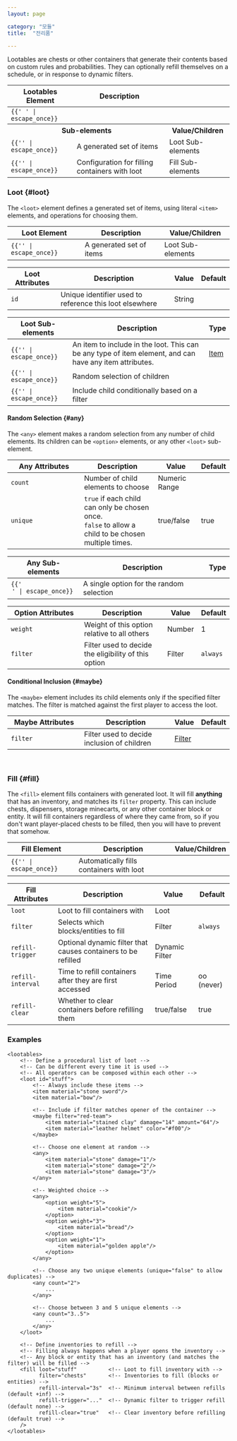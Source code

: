 ```yaml
---
layout: page

category: "모듈"
title:  "전리품"

---
```


Lootables are chests or other containers that generate their contents based on custom rules and probabilities.
They can optionally refill themselves on a schedule, or in response to dynamic filters.

<div class='table-responsive'>
  <table class='table table-striped table-condensed'>
    <thead>
      <tr>
        <th>Lootables Element</th>
        <th>Description</th>
        <th></th>
      </tr>
    </thead>
    <tbody>
      <tr>
        <td>
          <span class='highlight'>
            <code>{{'<lootables> </lootables>' | escape_once}}</code>
          </span>
        </td>
        <td></td>
        <td></td>
      </tr>
      <tr>
        <th colspan='2'>Sub-elements</th>
        <th>Value/Children</th>
      </tr>
      <tr>
        <td>
          <span class='highlight'>
            <code>{{'<loot>' | escape_once}}</code>
          </span>
        </td>
        <td>
          <a class='left-ref-link' href='#loot'><i class="fa fa-chevron-down"></i></a>
          A generated set of items
        </td>
        <td>
          <span class='label label-default'>Loot Sub-elements</span>
        </td>
      </tr>
      <tr>
        <td>
          <span class='highlight'>
            <code>{{'<fill>' | escape_once}}</code>
          </span>
        </td>
        <td>
          <a class='left-ref-link' href='#posts'><i class="fa fa-chevron-down"></i></a>
          Configuration for filling containers with loot
        </td>
        <td>
          <span class='label label-default'>Fill Sub-elements</span>
        </td>
      </tr>
    </tbody>
  </table>
</div>

### Loot {#loot}

The `<loot>` element defines a generated set of items, using literal `<item>` elements,
and operations for choosing them.

<div class='table-responsive'>
  <table class='table table-striped table-condensed'>
    <thead>
      <tr>
        <th>Loot Element</th>
        <th>Description</th>
        <th>Value/Children</th>
      </tr>
    </thead>
    <tbody>
      <tr>
        <td>
          <span class='highlight'>
            <code>{{'<loot>' | escape_once}}</code>
          </span>
        </td>
        <td>
          A generated set of items
        </td>
        <td>
          <span class='label label-default'>Loot Sub-elements</span>
        </td>
      </tr>
    </tbody>
  </table>
</div>
<div class='table-responsive'>
  <table class='table table-striped table-condensed'>
    <thead>
      <tr>
        <th>Loot Attributes</th>
        <th>Description</th>
        <th>Value</th>
        <th>Default</th>
      </tr>
    </thead>
    <tbody>
      <tr>
        <td>
          <code>id</code>
        </td>
        <td>
          Unique identifier used to reference this loot elsewhere
        </td>
        <td>
          <span class='label label-primary'>String</span>
        </td>
        <td></td>
      </tr>
    </tbody>
  </table>
</div>
<div class='table-responsive'>
  <table class='table table-striped table-condensed'>
    <thead>
      <tr>
        <th>Loot Sub-elements</th>
        <th>Description</th>
        <th>Type</th>
      </tr>
    </thead>
    <tbody>
      <tr>
        <td>
          <span class='highlight'>
            <code>{{'<item>' | escape_once}}</code>
          </span>
        </td>
        <td>
          An item to include in the loot.
          This can be any type of item element, and can have any item attributes.
        </td>
        <td>
          <a href='/modules/items'>Item</a>
        </td>
      </tr>
      <tr>
        <td>
          <span class='highlight'>
            <code>{{'<any>' | escape_once}}</code>
          </span>
        </td>
        <td>
          <a class='left-ref-link' href='#any'><i class="fa fa-chevron-down"></i></a>
          Random selection of children
        </td>
        <td></td>
      </tr>
      <tr>
        <td>
          <span class='highlight'>
            <code>{{'<maybe>' | escape_once}}</code>
          </span>
        </td>
        <td>
          <a class='left-ref-link' href='#maybe'><i class="fa fa-chevron-down"></i></a>
          Include child conditionally based on a filter
        </td>
        <td></td>
      </tr>
    </tbody>
  </table>
</div>

#### Random Selection {#any}

The `<any>` element makes a random selection from any number of child elements.
Its children can be `<option>` elements, or any other `<loot>` sub-element.

<div class='table-responsive'>
  <table class='table table-striped table-condensed'>
    <thead>
      <tr>
        <th style='min-width: 150px;'>Any Attributes</th>
        <th>Description</th>
        <th>Value</th>
        <th>Default</th>
      </tr>
    </thead>
    <tbody>
      <tr>
        <td>
          <code>count</code>
        </td>
        <td>Number of child elements to choose</td>
        <td>
          <span class='label label-primary'>Numeric Range</span>
        </td>
        <td></td>
      </tr>
      <tr>
        <td>
          <code>unique</code>
        </td>
        <td>
          <code>true</code> if each child can only be chosen once.<br/>
          <code>false</code> to allow a child to be chosen multiple times.
        </td>
        <td>
          <span class='label label-primary'>true/false</span>
        </td>
        <td>
          true
        </td>
      </tr>
    </tbody>
  </table>
</div>
<div class='table-responsive'>
  <table class='table table-striped table-condensed'>
    <thead>
      <tr>
        <th>Any Sub-elements</th>
        <th>Description</th>
        <th>Type</th>
      </tr>
    </thead>
    <tbody>
      <tr>
        <td>
          <span class='highlight'>
            <code>{{'<option>' | escape_once}}</code>
          </span>
        </td>
        <td>
          A single option for the random selection
        </td>
        <td></td>
      </tr>
    </tbody>
  </table>
</div>
<div class='table-responsive'>
  <table class='table table-striped table-condensed'>
    <thead>
      <tr>
        <th style='min-width: 150px;'>Option Attributes</th>
        <th>Description</th>
        <th>Value</th>
        <th>Default</th>
      </tr>
    </thead>
    <tbody>
      <tr>
        <td>
          <code>weight</code>
        </td>
        <td>Weight of this option relative to all others</td>
        <td>
          <span class='label label-primary'>Number</span>
        </td>
        <td>1</td>
      </tr>
      <tr>
        <td>
          <code>filter</code>
        </td>
        <td>
          Filter used to decide the eligibility of this option
        </td>
        <td>
          <span class='label label-primary'>Filter</span>
        </td>
        <td>
          <code>always</code>
        </td>
      </tr>
    </tbody>
  </table>
</div>

#### Conditional Inclusion {#maybe}

The `<maybe>` element includes its child elements only if the specified filter matches.
The filter is matched against the first player to access the loot.

<div class='table-responsive'>
  <table class='table table-striped table-condensed'>
    <thead>
      <tr>
        <th style='min-width: 150px;'>Maybe Attributes</th>
        <th>Description</th>
        <th>Value</th>
        <th>Default</th>
      </tr>
    </thead>
    <tbody>
      <tr>
        <td>
          <code>filter</code>
        </td>
        <td>Filter used to decide inclusion of children</td>
        <td>
          <a href='/modules/filters'>Filter</a>
        </td>
        <td></td>
      </tr>
    </tbody>
  </table>
</div>
<br/>

### Fill {#fill}

The `<fill>` element fills containers with generated loot.
It will fill **anything** that has an inventory, and matches its `filter` property.
This can include chests, dispensers, storage minecarts, or any other container block or entity.
It will fill containers regardless of where they came from, so if you don't want player-placed
chests to be filled, then you will have to prevent that somehow.

<div class='table-responsive'>
  <table class='table table-striped table-condensed'>
    <thead>
      <tr>
        <th>Fill Element</th>
        <th>Description</th>
        <th>Value/Children</th>
      </tr>
    </thead>
    <tbody>
      <tr>
        <td>
          <span class='highlight'>
            <code>{{'<fill>' | escape_once}}</code>
          </span>
        </td>
        <td>
          Automatically fills containers with loot
        </td>
        <td></td>
      </tr>
    </tbody>
  </table>
</div>
<div class='table-responsive'>
  <table class='table table-striped table-condensed'>
    <thead>
      <tr>
        <th>Fill Attributes</th>
        <th>Description</th>
        <th>Value</th>
        <th>Default</th>
      </tr>
    </thead>
    <tbody>
      <tr>
        <td>
          <code>loot</code>
        </td>
        <td>
          Loot to fill containers with
        </td>
        <td>
          <span class='label label-primary'>Loot</span>
        </td>
        <td></td>
      </tr>
      <tr>
        <td>
          <code>filter</code>
        </td>
        <td>
          Selects which blocks/entities to fill
        </td>
        <td>
          <span class='label label-primary'>Filter</span>
        </td>
        <td>
          <code>always</code>
        </td>
      </tr>
      <tr>
        <td>
          <code>refill-trigger</code>
        </td>
        <td>
          Optional dynamic filter that causes containers to be refilled
        </td>
        <td>
          <span class='label label-primary'>Dynamic Filter</span>
        </td>
        <td></td>
      </tr>
      <tr>
        <td>
          <code>refill-interval</code>
        </td>
        <td>
          Time to refill containers after they are first accessed
        </td>
        <td>
          <span class='label label-primary'>Time Period</span>
        </td>
        <td>
          oo (never)
        </td>
      </tr>
      <tr>
        <td>
          <code>refill-clear</code>
        </td>
        <td>
          Whether to clear containers before refilling them
        </td>
        <td>
          <span class='label label-primary'>true/false</span>
        </td>
        <td>
          true
        </td>
      </tr>
    </tbody>
  </table>
</div>

### Examples

    <lootables>
        <!-- Define a procedural list of loot -->
        <!-- Can be different every time it is used -->
        <!-- All operators can be composed within each other -->
        <loot id="stuff">
            <!-- Always include these items -->
            <item material="stone sword"/>
            <item material="bow"/>

            <!-- Include if filter matches opener of the container -->
            <maybe filter="red-team">
                <item material="stained clay" damage="14" amount="64"/>
                <item material="leather helmet" color="#f00"/>
            </maybe>

            <!-- Choose one element at random -->
            <any>
                <item material="stone" damage="1"/>
                <item material="stone" damage="2"/>
                <item material="stone" damage="3"/>
            </any>

            <!-- Weighted choice -->
            <any>
                <option weight="5">
                    <item material="cookie"/>
                </option>
                <option weight="3">
                    <item material="bread"/>
                </option>
                <option weight="1">
                    <item material="golden apple"/>
                </option>
            </any>

            <!-- Choose any two unique elements (unique="false" to allow duplicates) -->
            <any count="2">
                ...
            </any>

            <!-- Choose between 3 and 5 unique elements -->
            <any count="3..5">
                ...
            </any>
        </loot>

        <!-- Define inventories to refill -->
        <!-- Filling always happens when a player opens the inventory -->
        <!-- Any block or entity that has an inventory (and matches the filter) will be filled -->
        <fill loot="stuff"          <!-- Loot to fill inventory with -->
              filter="chests"       <!-- Inventories to fill (blocks or entities) -->
              refill-interval="3s"  <!-- Minimum interval between refills (default +inf) -->
              refill-trigger="..."  <!-- Dynamic filter to trigger refill (default none) -->
              refill-clear="true"   <!-- Clear inventory before refilling (default true) -->
        />
    </lootables>
